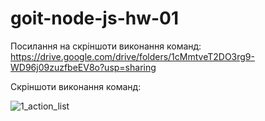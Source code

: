 # goit-node-js-hw-01

Посилання на скріншоти виконання команд:
https://drive.google.com/drive/folders/1cMmtveT2DO3rg9-WD96j09zuzfbeEV8o?usp=sharing

Скріншоти виконання команд:


![1_action_list]([URL_ИЗОБРАЖЕНИЯ](https://github.com/EvgenBatt/goit-node-js-hw-01/blob/main/img/1_action_list.png)https://github.com/EvgenBatt/goit-node-js-hw-01/blob/main/img/1_action_list.png)

